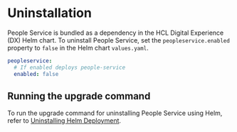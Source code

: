 # Uninstallation

People Service is bundled as a dependency in the HCL Digital Experience (DX) Helm chart. To uninstall People Service, set the `peopleservice.enabled` property to `false` in the Helm chart `values.yaml`.

```yaml
peopleservice:
  # If enabled deploys people-service
  enabled: false
```

## Running the upgrade command

To run the upgrade command for uninstalling People Service using Helm, refer to [Uninstalling Helm Deployment](../../../../deployment/install/container/helm_deployment/helm_uninstall.md#uninstall-command).
